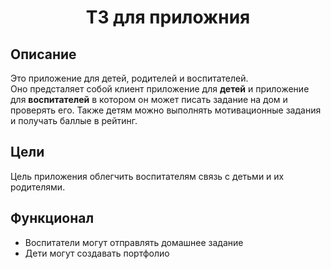 <h1 align="center">ТЗ для приложния</h1>

## Описание
<p>
Это приложение для детей, родителей и воспитателей.<br>
Оно предсталяет собой клиент приложение для <b>детей</b> и приложение для <b>воспитателей</b> в котором он может писать задание на дом и проверять его. 
Также детям можно выполнять мотивационные задания и получать баллые в рейтинг.</p>

## Цели
<p>
Цель приложения облегчить воспитателям связь с детьми и их родителями.<br>
</p>

## Функционал
* Воспитатели могут отправлять домашнее задание
* Дети могут создавать портфолио
